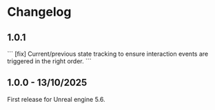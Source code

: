 # Changelog
<primary-label ref="interaction"/>

## 1.0.1
<secondary-label ref="wip"/>
```
[fix] Current/previous state tracking to ensure interaction events are triggered in the right order.
```

## 1.0.0 - 13/10/2025
First release for Unreal engine 5.6.
